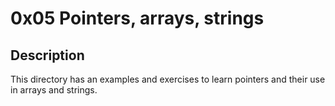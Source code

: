 # 0x05 Pointers, arrays, strings

## Description

This directory has an examples and exercises to learn pointers and their use in arrays and strings.
